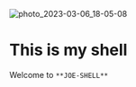 ![photo_2023-03-06_18-05-08](https://user-images.githubusercontent.com/96186143/223166068-0d80e35b-b46b-485c-8a49-aff1c204a369.jpg)
# This is my shell

Welcome to `**JOE-SHELL**`
